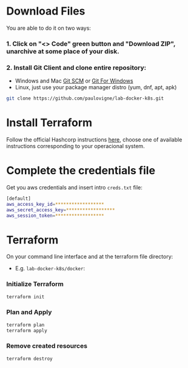 # Download Files
You are able to do it on two ways:

### 1. Click on "<> Code" green button and "Download ZIP", unarchive at some place of your disk.

### 2. Install Git Client and clone entire repository:
- Windows and Mac [Git SCM](https://git-scm.com/download/win) or [Git For Windows](https://gitforwindows.org/)
- Linux, just use your package manager distro (yum, dnf, apt, apk)

```sh
git clone https://github.com/paulovigne/lab-docker-k8s.git
```

# Install Terraform
Follow the official Hashcorp instructions [here](https://developer.hashicorp.com/terraform/tutorials/aws-get-started/install-cli), choose one of available instructions corresponding to your operacional system.

# Complete the credentials file
Get you aws credentials and insert intro `creds.txt` file:

```sh
[default]
aws_access_key_id=******************
aws_secret_access_key=******************
aws_session_token=******************
```

# Terraform
On your command line interface and at the terraform file directory:

- E.g. `lab-docker-k8s/docker`:

### Initialize Terraform
```sh
terraform init
```
### Plan and Apply
```sh
terraform plan
terraform apply
```
### Remove created resources
```sh
terraform destroy
```